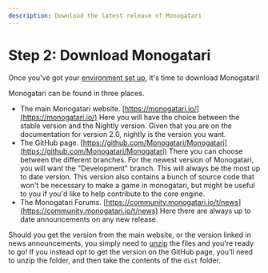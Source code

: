 ```yaml
---
description: Download the latest release of Monogatari
---
```


# Step 2: Download Monogatari

Once you've got your [environment set up](step-1-setup-your-environment.md), it's time to download Monogatari!

Monogatari can be found in three places. 

* The main Monogatari website. [https://monogatari.io/](https://monogatari.io/) Here you will have the choice between the stable version and the Nightly version. Given that you are on the documentation for version 2.0, nightly is the version you want.
* The GitHub page. [https://github.com/Monogatari/Monogatari](https://github.com/Monogatari/Monogatari) There you can choose between the different branches. For the newest version of Monogatari, you will want the "Development" branch. This will always be the most up to date version. This version also contains a bunch of source code that won't be necessary to make a game in monogatari, but might be useful to you if you'd like to help contribute to the core engine.
* The Monogatari Forums. [https://community.monogatari.io/t/news](https://community.monogatari.io/t/news) Here there are always up to date announcements on any new release. 

Should you get the version from the main website, or the version linked in news announcements, you simply need to [unzip](https://www.7-zip.org/) the files and you're ready to go! If you instead opt to get the version on the GitHub page, you'll need to unzip the folder, and then take the contents of the `dist` folder.

